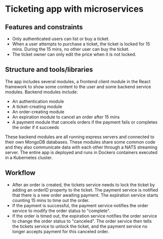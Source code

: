 # Ticketing app with microservices

## Features and constraints

- Only authenticated users can list or buy a ticket.
- When a user attempts to purchase a ticket, the ticket is locked for 15 mins. During the 15
mins, no other user can buy the ticket.
- The ticket owner can only edit the price when it is not locked.

## Structure and tools/libraries
The app includes several modules, a frontend client module in the React framework to show some content to the user and some backend service modules. Backend modules include:
- An authentication module
- A ticket-creating module
- An order-creating module
- An expiration module to cancel an order after 15 mins
- A payment module that cancels orders if the payment fails or completes the order if it succeeds

These backend modules are all running express servers and connected to their own MongoDB databases. These modules share some common code and they also communicate data with each other through a NATS streaming server. The entire app is deployed and runs in Dockers containers executed in a Kubernetes cluster.

## Workflow
- After an order is created, the tickets service needs to lock the ticket by adding an orderID property to the ticket. The payment service is notified that there is a new order awaiting payment. The expiration service starts counting 15 mins to time out the order.
- If the payment is successful, the payment service notifies the order service to modify the order status to "complete".
- If the order is timed out, the expiration service notifies the order service to change the order status to "canceled". The order service then tells the tickets service to unlock the ticket, and the payment service no longer accepts payment for this canceled order.
